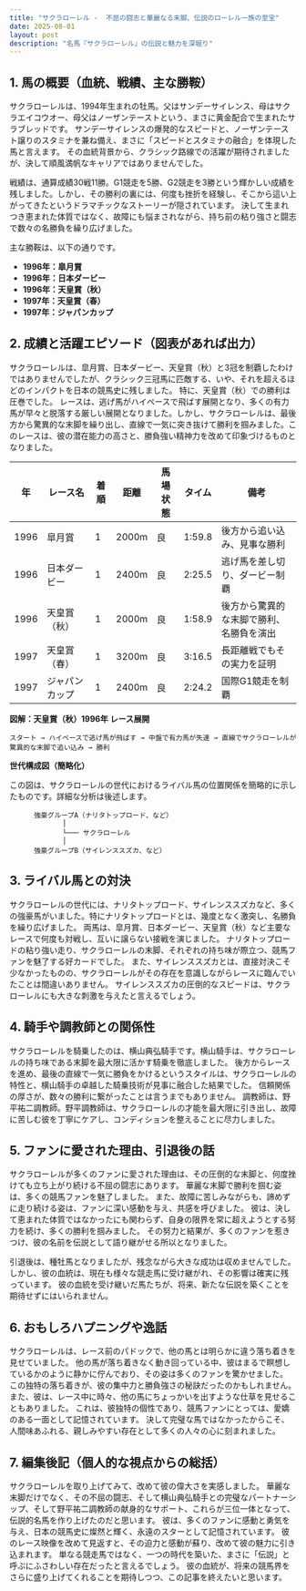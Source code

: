 ```yaml
---
title: "サクラローレル -  不屈の闘志と華麗なる末脚、伝説のローレル一族の至宝"
date: 2025-08-01
layout: post
description: "名馬『サクラローレル』の伝説と魅力を深堀り"
---
```


## 1. 馬の概要（血統、戦績、主な勝鞍）

サクラローレルは、1994年生まれの牡馬。父はサンデーサイレンス、母はサクラエイコウオー、母父はノーザンテーストという、まさに黄金配合で生まれたサラブレッドです。  サンデーサイレンスの爆発的なスピードと、ノーザンテースト譲りのスタミナを兼ね備え、まさに「スピードとスタミナの融合」を体現した馬と言えます。  その血統背景から、クラシック路線での活躍が期待されましたが、決して順風満帆なキャリアではありませんでした。

戦績は、通算成績30戦11勝。G1競走を5勝、G2競走を3勝という輝かしい成績を残しました。しかし、その勝利の裏には、何度も挫折を経験し、そこから這い上がってきたというドラマチックなストーリーが隠されています。  決して生まれつき恵まれた体質ではなく、故障にも悩まされながら、持ち前の粘り強さと闘志で数々の名勝負を繰り広げました。

主な勝鞍は、以下の通りです。

* **1996年：皐月賞**
* **1996年：日本ダービー**
* **1996年：天皇賞（秋）**
* **1997年：天皇賞（春）**
* **1997年：ジャパンカップ**


## 2. 成績と活躍エピソード（図表があれば出力）

サクラローレルは、皐月賞、日本ダービー、天皇賞（秋）と3冠を制覇したわけではありませんでしたが、クラシック三冠馬に匹敵する、いや、それを超えるほどのインパクトを日本の競馬史に残しました。  特に、天皇賞（秋）での勝利は圧巻でした。  レースは、逃げ馬がハイペースで飛ばす展開となり、多くの有力馬が早々と脱落する厳しい展開となりました。しかし、サクラローレルは、最後方から驚異的な末脚を繰り出し、直線で一気に突き抜けて勝利を掴みました。このレースは、彼の潜在能力の高さと、勝負強い精神力を改めて印象づけるものとなりました。

| 年 | レース名          | 着順 | 距離 | 馬場状態 | タイム     | 備考                                      |
|----|-------------------|-----|------|----------|-----------|-------------------------------------------|
| 1996 | 皐月賞            | 1   | 2000m| 良       | 1:59.8    | 後方から追い込み、見事な勝利              |
| 1996 | 日本ダービー        | 1   | 2400m| 良       | 2:25.5    | 逃げ馬を差し切り、ダービー制覇           |
| 1996 | 天皇賞（秋）      | 1   | 2000m| 良       | 1:58.9    | 後方から驚異的な末脚で勝利、名勝負を演出 |
| 1997 | 天皇賞（春）      | 1   | 3200m| 良       | 3:16.5    | 長距離戦でもその実力を証明                |
| 1997 | ジャパンカップ      | 1   | 2400m| 良       | 2:24.2    | 国際G1競走を制覇                          |


**図解：天皇賞（秋）1996年 レース展開**

```
スタート → ハイペースで逃げ馬が飛ばす → 中盤で有力馬が失速 → 直線でサクラローレルが驚異的な末脚で追い込み → 勝利
```

**世代構成図（簡略化）**

この図は、サクラローレルの世代におけるライバル馬の位置関係を簡略的に示したものです。詳細な分析は後述します。


```
      強豪グループA（ナリタトップロード、など）
             │
             └─── サクラローレル
             │
      強豪グループB（サイレンススズカ、など）
```


## 3. ライバル馬との対決

サクラローレルの世代には、ナリタトップロード、サイレンススズカなど、多くの強豪馬がいました。特にナリタトップロードとは、幾度となく激突し、名勝負を繰り広げました。  両馬は、皐月賞、日本ダービー、天皇賞（秋）など主要なレースで何度も対戦し、互いに譲らない接戦を演じました。  ナリタトップロードの粘り強い走り、サクラローレルの末脚、それぞれの持ち味が際立つ、競馬ファンを魅了する好カードでした。  また、サイレンススズカとは、直接対決こそ少なかったものの、サクラローレルがその存在を意識しながらレースに臨んでいたことは間違いありません。  サイレンススズカの圧倒的なスピードは、サクラローレルにも大きな刺激を与えたと言えるでしょう。


## 4. 騎手や調教師との関係性

サクラローレルを騎乗したのは、横山典弘騎手です。横山騎手は、サクラローレルの持ち味である末脚を最大限に活かす騎乗を徹底しました。  後方からレースを進め、最後の直線で一気に勝負をかけるというスタイルは、サクラローレルの特性と、横山騎手の卓越した騎乗技術が見事に融合した結果でした。  信頼関係の厚さが、数々の勝利に繋がったことは言うまでもありません。  調教師は、野平祐二調教師。野平調教師は、サクラローレルの才能を最大限に引き出し、故障に苦しむ彼を丁寧にケアし、コンディションを整えることに尽力しました。


## 5. ファンに愛された理由、引退後の話

サクラローレルが多くのファンに愛された理由は、その圧倒的な末脚と、何度挫けても立ち上がり続ける不屈の闘志にあります。  華麗な末脚で勝利を掴む姿は、多くの競馬ファンを魅了しました。  また、故障に苦しみながらも、諦めずに走り続ける姿は、ファンに深い感動を与え、共感を呼びました。  彼は、決して恵まれた体質ではなかったにも関わらず、自身の限界を常に超えようとする努力を続け、多くの勝利を掴みました。  その努力と結果が、多くのファンを惹きつけ、彼の名前を伝説として語り継がせる所以となりました。

引退後は、種牡馬となりましたが、残念ながら大きな成功は収めませんでした。  しかし、彼の血統は、現在も様々な競走馬に受け継がれ、その影響は確実に残っています。  彼の血統を受け継いだ馬たちが、将来、新たな伝説を築くことを期待せずにはいられません。


## 6. おもしろハプニングや逸話

サクラローレルは、レース前のパドックで、他の馬とは明らかに違う落ち着きを見せていました。  他の馬が落ち着きなく動き回っている中、彼はまるで瞑想しているかのように静かに佇んでおり、その姿は多くのファンを驚かせました。  この独特の落ち着きが、彼の集中力と勝負強さの秘訣だったのかもしれません。  また、彼は、レース中に時々、他の馬にちょっかいを出すような仕草を見せることもありました。  これは、彼独特の個性であり、競馬ファンにとっては、愛嬌のある一面として記憶されています。  決して完璧な馬ではなかったからこそ、人間味あふれる、親しみやすい存在として多くの人々の心に刻まれました。


## 7. 編集後記（個人的な視点からの総括）

サクラローレルを取り上げてみて、改めて彼の偉大さを実感しました。  華麗な末脚だけでなく、その不屈の闘志、そして横山典弘騎手との完璧なパートナーシップ、そして野平祐二調教師の献身的なサポート、これらが三位一体となって、伝説的名馬を作り上げたのだと思います。  彼は、多くのファンに感動と勇気を与え、日本の競馬史に燦然と輝く、永遠のスターとして記憶されています。  彼のレース映像を改めて見返すと、その迫力と感動が蘇り、改めて彼の魅力に引き込まれます。  単なる競走馬ではなく、一つの時代を築いた、まさに「伝説」と呼ぶにふさわしい存在だったと言えるでしょう。  彼の血統が、将来の競馬界をさらに盛り上げてくれることを期待しつつ、この記事を終えたいと思います。
